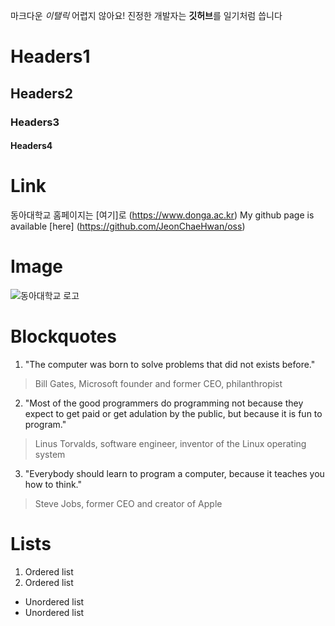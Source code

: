 마크다운 *이탤릭* 어렵지 않아요!
진정한 개발자는 **깃허브**를 일기처럼 씁니다

# Headers1
## Headers2
### Headers3
#### Headers4

# Link
동아대학교 홈페이지는 [여기]로 (https://www.donga.ac.kr)
My github page is available [here] (https://github.com/JeonChaeHwan/oss)

# Image
![동아대학교 로고](https://wwwold.donga.ac.kr/Web2017/Sub/001004001_2021_symbol.jpg)

# Blockquotes
1. "The computer was born to solve problems that did not exists before."
> Bill Gates, Microsoft founder and former CEO, philanthropist
2. "Most of the good programmers do programming not because they expect to get paid or get adulation by the public, but because it is fun to program."
>  Linus Torvalds, software engineer, inventor of the Linux operating system
3. "Everybody should learn to program a computer, because it teaches you how to think."
> Steve Jobs, former CEO and creator of Apple

# Lists
1. Ordered list
2. Ordered list

* Unordered list
* Unordered list
